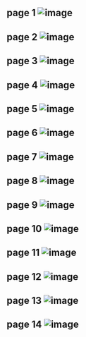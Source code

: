 page 1
![image](https://github.com/su-sumico/dl/assets/161304268/08b908b3-6ddf-4e20-9624-9eb7b75b05d2)
-
page 2
![image](https://github.com/su-sumico/dl/assets/161304268/12564f7e-ed9b-40b9-9749-70631641fb63)
-
page 3
![image](https://github.com/su-sumico/dl/assets/161304268/f9834b10-500c-4d61-a417-b7ab5cd4a63d)
-
page 4
![image](https://github.com/su-sumico/dl/assets/161304268/226fdada-652e-414a-b25d-07c206aef6a8)
-
page 5
![image](https://github.com/su-sumico/dl/assets/161304268/8239035c-3a51-4b18-8d5b-e256812e4c26)
-
page 6
![image](https://github.com/su-sumico/dl/assets/161304268/9a1f31aa-1757-4c7b-a997-3142ceb5c4df)
-
page 7
![image](https://github.com/su-sumico/dl/assets/161304268/d1280e6c-3f04-4fd0-b4c8-b2fca683a649)
-
page 8
![image](https://github.com/su-sumico/dl/assets/161304268/e491eebc-6fc3-4351-8af2-a7a79610d765)
-
page 9
![image](https://github.com/su-sumico/dl/assets/161304268/54a202a3-8df2-415a-ba37-6fb5acc27d6e)
-
page 10
![image](https://github.com/su-sumico/dl/assets/161304268/f8620a9b-5ffb-4a93-bf34-02588ae3e985)
-
page 11
![image](https://github.com/su-sumico/dl/assets/161304268/670fa399-d8e3-441d-b394-9628d3da1dd3)
-
page 12
![image](https://github.com/su-sumico/dl/assets/161304268/5458c163-6648-4d9d-bb7b-80034cd854f7)
-
page 13
![image](https://github.com/su-sumico/dl/assets/161304268/f374b0cf-742f-4bb9-9994-cafc8af5fdda)
-
page 14
![image](https://github.com/su-sumico/dl/assets/161304268/0b768f59-d431-4fd9-ae66-5963e318a257)
-

